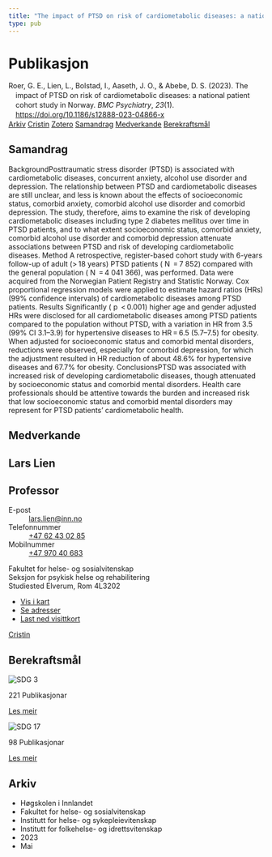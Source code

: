 ```yaml
---
title: "The impact of PTSD on risk of cardiometabolic diseases: a national patient cohort study in Norway"
type: pub
---
```

<h1>Publikasjon</h1>
<article id="csl-bib-container-K92B38HU" class="csl-bib-container">
  <div class="csl-bib-body" style="line-height: 1.35; padding-left: 1em; text-indent:-1em;">
  <div class="csl-entry">Roer, G. E., Lien, L., Bolstad, I., Aaseth, J. O., &amp; Abebe, D. S. (2023). The impact of PTSD on risk of cardiometabolic diseases: a national patient cohort study in Norway. <i>BMC Psychiatry</i>, <i>23</i>(1). <a href="https://doi.org/10.1186/s12888-023-04866-x">https://doi.org/10.1186/s12888-023-04866-x</a></div>
</div>
  <div class="csl-bib-buttons">
    <a href="#taxonomy-article-K92B38HU" class="csl-bib-button">Arkiv</a>
    <a href="https://app.cristin.no/results/show.jsf?id=2149002" alt="Cristin URL" class="csl-bib-button">Cristin</a>
    <a href="http://zotero.org/groups/5022929/items/K92B38HU" alt="Zotero URL" class="csl-bib-button">Zotero</a>
    <a href="#abstract-article-K92B38HU" class="csl-bib-button">Samandrag</a>
    <a href="#contributors-article-K92B38HU" class="csl-bib-button">Medverkande</a>
    <a href="#sdg-article-K92B38HU" class="csl-bib-button">Berekraftsmål</a>
  </div>
  <div id="csl-bib-meta-container-K92B38HU"></div>
</article>
<div id="csl-bib-meta-K92B38HU" class="csl-bib-meta">
  <article id="abstract-article-K92B38HU" class="abstract-article">
    <h1>Samandrag</h1>
    BackgroundPosttraumatic stress disorder (PTSD) is associated with cardiometabolic diseases, concurrent anxiety, alcohol use disorder and depression. The relationship between PTSD and cardiometabolic diseases are still unclear, and less is known about the effects of socioeconomic status, comorbid anxiety, comorbid alcohol use disorder and comorbid depression. The study, therefore, aims to examine the risk of developing cardiometabolic diseases including type 2 diabetes mellitus over time in PTSD patients, and to what extent socioeconomic status, comorbid anxiety, comorbid alcohol use disorder and comorbid depression attenuate associations between PTSD and risk of developing cardiometabolic diseases. Method A retrospective, register-based cohort study with 6-years follow-up of adult (&gt; 18 years) PTSD patients ( N  = 7 852) compared with the general population ( N  = 4 041 366), was performed. Data were acquired from the Norwegian Patient Registry and Statistic Norway. Cox proportional regression models were applied to estimate hazard ratios (HRs) (99% confidence intervals) of cardiometabolic diseases among PTSD patients. Results Significantly ( p  &lt; 0.001) higher age and gender adjusted HRs were disclosed for all cardiometabolic diseases among PTSD patients compared to the population without PTSD, with a variation in HR from 3.5 (99% CI 3.1–3.9) for hypertensive diseases to HR = 6.5 (5.7–7.5) for obesity. When adjusted for socioeconomic status and comorbid mental disorders, reductions were observed, especially for comorbid depression, for which the adjustment resulted in HR reduction of about 48.6% for hypertensive diseases and 67.7% for obesity. ConclusionsPTSD was associated with increased risk of developing cardiometabolic diseases, though attenuated by socioeconomic status and comorbid mental disorders. Health care professionals should be attentive towards the burden and increased risk that low socioeconomic status and comorbid mental disorders may represent for PTSD patients’ cardiometabolic health.
  </article>
  <article id="contributors-article-K92B38HU" class="contributors-article">
    <h1>Medverkande</h1>
    <div class="personas">
<div class="vrtx-hinn-person-card">
<div class="photo">
<i class="lar la-user-circle missing-person"></i>
</div>
<div class="info">
<hgroup><h1>Lars Lien</h1>
<h2>Professor</h2>
</hgroup><dl>
<dt>E-post</dt>
<dd>
<a href="mailto:lars.lien@inn.no">lars.lien@inn.no</a>
</dd>
<dt>Telefonnummer</dt>
<dd><a href="tel:+4762430285">
+47 62 43 02 85
</a></dd>
<dt>Mobilnummer</dt>
<dd><a href="tel:+4797040683">
+47 970 40 683
</a></dd>
</dl>
<p>
Fakultet for helse- og sosialvitenskap<br>
Seksjon for psykisk helse og rehabilitering<br>
Studiested Elverum,
Rom 4L3202
</p>
<ul class="vrtx-hinn-links">
<li><a href="https://www.google.com/maps?q=60.88177,11.53669">Vis i kart</a></li>
<li><a href="https://www.inn.no/finn-en-ansatt/lars-lien.html#vrtx-hinn-addresses">Se adresser</a></li>
<li><a href="https://www.inn.no/finn-en-ansatt/lars-lien.html?vrtx=vcf">Last ned visittkort</a></li>
</ul>
</div>
</div>
<a href="https://app.cristin.no/persons/show.jsf?id=14287" alt="Cristin URL" class="personas-cristin">Cristin</a>
</div>
  </article>
  <article id="sdg-article-K92B38HU" class="sdg-article">
    <h1>Berekraftsmål</h1>
    <div class="sdg-container"><div id="sdg3" class="sdg">
<img src="{{< params subfolder >}}images/sdg/sdg03_no.png" class="image" alt="SDG 3">
<div class="sdg-overlay">
<p class="sdg-publication-count"><span>221</span> Publikasjonar</p>
<p><a href="https://www.fn.no/om-fn/fns-baerekraftsmaal/god-helse-og-livskvalitet?lang=nno-NO" class="sdg-read-more">Les meir</a></p>
</div>
</div> <div id="sdg17" class="sdg">
<img src="{{< params subfolder >}}images/sdg/sdg17_no.png" class="image" alt="SDG 17">
<div class="sdg-overlay">
<p class="sdg-publication-count"><span>98</span> Publikasjonar</p>
<p><a href="https://www.fn.no/om-fn/fns-baerekraftsmaal/samarbeid-for-aa-naa-maalene?lang=nno-NO" class="sdg-read-more">Les meir</a></p>
</div>
</div></div>
  </article>
  <article id="taxonomy-article-K92B38HU" class="taxonomy-article">
    <h1>Arkiv</h1>
    <ul>
      <li>Høgskolen i Innlandet</li>
      <li>Fakultet for helse- og sosialvitenskap</li>
      <li>Institutt for helse- og sykepleievitenskap</li>
      <li>Institutt for folkehelse- og idrettsvitenskap</li>
      <li>2023</li>
      <li>Mai</li>
    </ul>
  </article>
</div>
